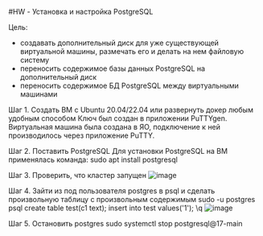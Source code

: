 #HW - Установка и настройка PostgreSQL

Цель:
- создавать дополнительный диск для уже существующей виртуальной машины, размечать его и делать на нем файловую систему
- переносить содержимое базы данных PostgreSQL на дополнительный диск
- переносить содержимое БД PostgreSQL между виртуальными машинами

Шаг 1. Создать ВМ с Ubuntu 20.04/22.04 или развернуть докер любым удобным способом
Ключ был создан в приложении PuTTYgen. Виртуальная машина была создана в ЯО, подключение к ней производилось через приложение PuTTY.

Шаг 2. Поставить PostgreSQL 
Для установки PostgreSQL на ВМ применялась команда: sudo apt install postgresql

Шаг 3. Проверить, что кластер запущен
![image](https://github.com/user-attachments/assets/3423884b-814b-46ef-9dc8-8c8522d8d152)

Шаг 4. Зайти из под пользователя postgres в psql и сделать произвольную таблицу с произвольным содержимым
  sudo -u postgres psql
  create table test(c1 text);
  insert into test values('1');
  \q
![image](https://github.com/user-attachments/assets/c689c6c3-bc16-484d-946a-4f4eab2f6bf9)

Шаг 5. Остановить postgres
 sudo systemctl stop postgresql@17-main
